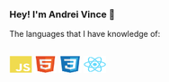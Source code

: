 ### Hey! I'm Andrei Vince 👋

The languages that I have knowledge of:

  
<div style="display: inline_block"><br>
  <img align="center" alt="Andrei-JS" height="30" width="40" src="https://raw.githubusercontent.com/devicons/devicon/master/icons/javascript/javascript-plain.svg">
  <img align="center" alt="Andrei-HTML" height="30" width="40" src="https://raw.githubusercontent.com/devicons/devicon/master/icons/html5/html5-original.svg">
  <img align="center" alt="Andrei-CSS" height="30" width="40" src="https://raw.githubusercontent.com/devicons/devicon/master/icons/css3/css3-original.svg">
  <img align="center" alt="Andrei-React" height="30" width="40" src="https://raw.githubusercontent.com/devicons/devicon/master/icons/react/react-original.svg">

</div>
  
